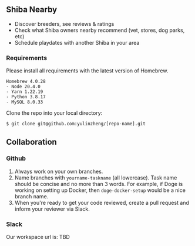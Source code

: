 ## Shiba Nearby
- Discover breeders, see reviews & ratings
- Check what Shiba owners nearby recommend (vet, stores, dog parks, etc)
- Schedule playdates with another Shiba in your area
### Requirements
Please install all requirements with the latest version of Homebrew.
```
Homebrew 4.0.28
- Node 20.4.0
- Yarn 1.22.19
- Python 3.8.17
- MySQL 8.0.33
```
Clone the repo into your local directory:
```
$ git clone git@github.com:yulinzheng/[repo-name].git
```
## Collaboration
### Github
1. Always work on your own branches.
2. Name branches with `yourname-taskname` (all lowercase). Task name should be concise and no more than 3 words. For
 example, if Doge is working on setting up Docker, then `doge-docker-setup` would be a nice branch name.
3. When you're ready to get your code reviewed, create a pull request and inform your reviewer via Slack.
### Slack
Our workspace url is: TBD
